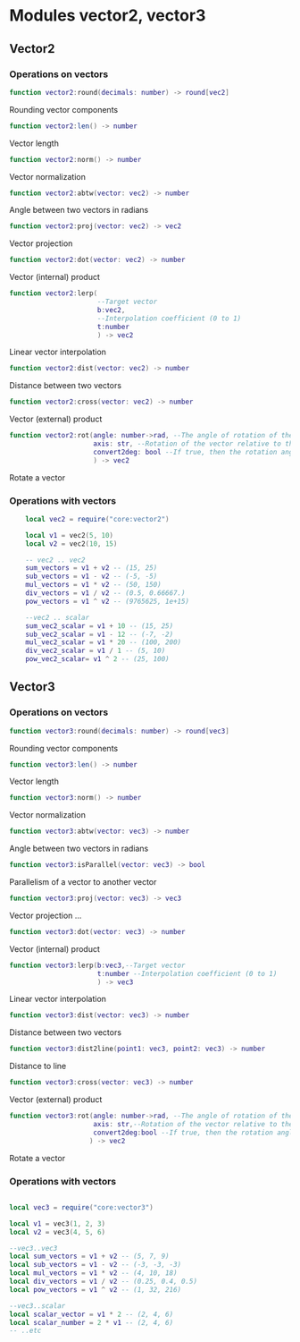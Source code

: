 # Modules vector2, vector3

## Vector2
### Operations on vectors


```lua
function vector2:round(decimals: number) -> round[vec2]
```
Rounding vector components

```lua
function vector2:len() -> number
```
Vector length

```lua
function vector2:norm() -> number
```
Vector normalization

```lua
function vector2:abtw(vector: vec2) -> number
```
Angle between two vectors in radians

```lua
function vector2:proj(vector: vec2) -> vec2
```
Vector projection

```lua
function vector2:dot(vector: vec2) -> number
```
Vector (internal) product

```lua
function vector2:lerp(
                      --Target vector
                      b:vec2,
                      --Interpolation coefficient (0 to 1)
                      t:number
                      ) -> vec2
```
Linear vector interpolation

```lua
function vector2:dist(vector: vec2) -> number
```
Distance between two vectors

```lua
function vector2:cross(vector: vec2) -> number
```
Vector (external) product

```lua
function vector2:rot(angle: number->rad, --The angle of rotation of the vector at a given angle (in radians)
                     axis: str, --Rotation of the vector relative to the axes ("x", "y", "z")
                     convert2deg: bool --If true, then the rotation angle is converted automatically from degrees to radians
                     ) -> vec2
```
Rotate a vector

### Operations with vectors

```lua
    local vec2 = require("core:vector2")

    local v1 = vec2(5, 10)
    local v2 = vec2(10, 15)

    -- vec2 .. vec2
    sum_vectors = v1 + v2 -- (15, 25)
    sub_vectors = v1 - v2 -- (-5, -5)
    mul_vectors = v1 * v2 -- (50, 150)
    div_vectors = v1 / v2 -- (0.5, 0.66667.)
    pow_vectors = v1 ^ v2 -- (9765625, 1e+15)

    --vec2 .. scalar
    sum_vec2_scalar = v1 + 10 -- (15, 25)
    sub_vec2_scalar = v1 - 12 -- (-7, -2)
    mul_vec2_scalar = v1 * 20 -- (100, 200)
    div_vec2_scalar = v1 / 1 -- (5, 10)
    pow_vec2_scalar= v1 ^ 2 -- (25, 100)
```



## Vector3
### Operations on vectors

```lua
function vector3:round(decimals: number) -> round[vec3]
```
Rounding vector components
```lua
function vector3:len() -> number
```
Vector length

```lua
function vector3:norm() -> number
```
Vector normalization

```lua
function vector3:abtw(vector: vec3) -> number
```
Angle between two vectors in radians

```lua
function vector3:isParallel(vector: vec3) -> bool
```
Parallelism of a vector to another vector


```lua
function vector3:proj(vector: vec3) -> vec3
```
Vector projection
...

```lua
function vector3:dot(vector: vec3) -> number
```
Vector (internal) product

```lua
function vector3:lerp(b:vec3,--Target vector
                      t:number --Interpolation coefficient (0 to 1)
                      ) -> vec3
```
Linear vector interpolation

```lua
function vector3:dist(vector: vec3) -> number
```
Distance between two vectors

```lua
function vector3:dist2line(point1: vec3, point2: vec3) -> number
```
Distance to line

```lua
function vector3:cross(vector: vec3) -> number
```
Vector (external) product

```lua
function vector3:rot(angle: number->rad, --The angle of rotation of the vector at a given angle (in radians)
                     axis: str,--Rotation of the vector relative to the axes ("x", "y", "z")
                     convert2deg:bool --If true, then the rotation angle is converted automatically from degrees to radians
                    ) -> vec2
```
Rotate a vector

### Operations with vectors

```lua

local vec3 = require("core:vector3")

local v1 = vec3(1, 2, 3)
local v2 = vec3(4, 5, 6)

--vec3..vec3
local sum_vectors = v1 + v2 -- (5, 7, 9)
local sub_vectors = v1 - v2 -- (-3, -3, -3)
local mul_vectors = v1 * v2 -- (4, 10, 18)
local div_vectors = v1 / v2 -- (0.25, 0.4, 0.5)
local pow_vectors = v1 ^ v2 -- (1, 32, 216)

--vec3..scalar
local scalar_vector = v1 * 2 -- (2, 4, 6)
local scalar_number = 2 * v1 -- (2, 4, 6)
-- ..etc

```
